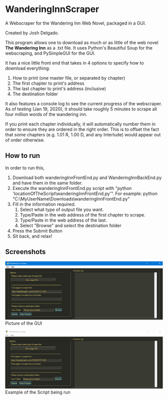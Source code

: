 # WanderingInnScraper
A Webscraper for the Wandering Inn Web Novel, packaged in a GUI.

Created by Josh Delgado.


This program allows one to download as much or as little of the web novel **The Wandering Inn** as a .txt file. It uses Python's Beautiful Soup for the webscraping, and PySimpleGUI for the GUI.


It has a nice little front end that takes in 4 options to specify how to download everything:

1. How to print (one master file, or separated by chapter)
1. The first chapter to print's address
1. The last chapter to print's address (inclusive)
1. The destination folder


It also features a console log to see the current progress of the webscraper. As of testing (Jan 19, 2020), it should take roughly 5 minutes to scrape all four million words of the wandering inn.

If you print each chapter individually, it will automatically number them in order to ensure they are ordered in the right order. This is to offset the fact that some chapters (e.g. 1.01 R, 1.00 D, and any Interlude) would appear out of order otherwise.


## How to run
In order to run this,

1. Download both wanderingInnFrontEnd.py and WanderingInnBackEnd.py and have them in the same folder.
1. Execute the wanderingInnFrontEnd.py script with "python 'locationOfTheScript\wanderingInnFrontEnd.py'".
  For example: python "C:\MyUserName\Downloads\wanderingInnFrontEnd.py"
1. Fill in the information required.
    1. Select what type of output file you want.
    1. Type/Paste in the web address of the first chapter to scrape.
    1. Type/Paste in the web address of the last.
    1. Select "Browse" and select the destination folder
1. Press the Submit Button
1. Sit back, and relax!


## Screenshots
![GUI Screenshot](/images/GUI_Screenshot.png)
Picture of the GUI


![GUI In Use](/images/demo.gif) 
Example of the Script being run

